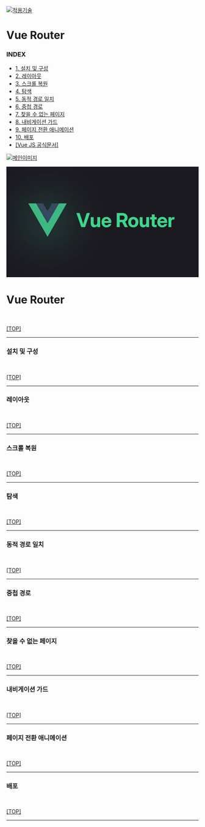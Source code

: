 [vuejs]: https://github.com/JaceKim-TheAL/D2505_Vuejs
[![적용기술](https://skillicons.dev/icons?i=vue,vercel,ts,vscode)][vuejs]

# Vue Router

### INDEX

- [1. 설치 및 구성           ][link_01]
- [2. 레이아웃               ][link_02]
- [3. 스크롤 복원            ][link_03]
- [4. 탐색                  ][link_04]
- [5. 동적 경로 일치         ][link_05]
- [6. 중첩 경로              ][link_06]
- [7. 찾을 수 없는 페이지     ][link_07]
- [8. 내비게이션 가드         ][link_08]
- [9. 페이지 전환 애니메이션   ][link_09]
- [10. 배포                 ][link_10]
- [[Vue JS 공식문서]         ][link_vuejs] 

[![메인이미지](../images/nextjs_main.jpg)](https://www.heropy.dev/p/n7JHmI)

[nextjs15]: https://nextjs-ko.org/docs/app/building-your-application/upgrading/version-15
[link_01]: ./sect_01.md
[link_02]: ./sect_02.md
[link_03]: ./sect_03.md
[link_04]: ./sect_04.md
[link_05]: ./sect_05.md
[link_06]: ./sect_06.md
[link_07]: ./sect_07.md
[link_08]: ./sect_08.md
[link_09]: ./sect_09.md
[link_10]: ./sect_10.md
[link_vuejs]: https://vuejs.org/



![Vue Router](../images/vue_router.jpg)


# Vue Router


<br/>

[[TOP]](#index)

---
### 설치 및 구성
<br/>

[[TOP]](#index)

---
### 레이아웃
<br/>

[[TOP]](#index)

---
### 스크롤 복원
<br/>

[[TOP]](#index)

---
### 탐색
<br/>

[[TOP]](#index)

---
### 동적 경로 일치
<br/>

[[TOP]](#index)

---
### 중첩 경로
<br/>

[[TOP]](#index)

---
### 찾을 수 없는 페이지
<br/>

[[TOP]](#index)

---
### 내비게이션 가드
<br/>

[[TOP]](#index)

---
### 페이지 전환 애니메이션
<br/>

[[TOP]](#index)

---
### 배포
<br/>

[[TOP]](#index)

---
